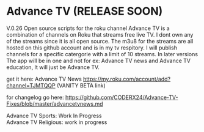 # Advance TV (RELEASE SOON)
V.0.26
Open source scripts for the roku channel
Advance TV is a combination of channels on Roku that streams free live TV. I dont own any of the streams since it is all open source. The m3u8 for the streams are all hosted on this github account and is in my tv respitory. I will publish channels for a specific catergorie with a limit of 10 streams. In later versions The app will be in one and not for ex: Advance TV news and Advance TV education, It will just be Advance TV.

get it here:
Advance TV News https://my.roku.com/account/add?channel=TJMTQQP (VANITY BETA link)

for changelog go here: https://github.com/CODERX24/Advance-TV-Fixes/blob/master/advancetvnews.md
                                                                                                                                                                                   
Advance TV Sports: Work In Progress                                                                                                                                                 
Advance TV Religious: work in progress
